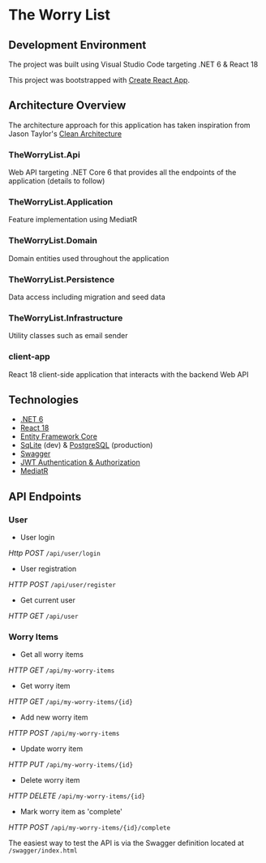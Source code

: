 # The Worry List

## Development Environment

The project was built using Visual Studio Code targeting .NET 6 & React 18

This project was bootstrapped with [Create React App](https://github.com/facebook/create-react-app).

## Architecture Overview

The architecture approach for this application has taken inspiration from Jason Taylor's [Clean Architecture](https://github.com/jasontaylordev/CleanArchitecture)

### TheWorryList.Api

Web API targeting .NET Core 6 that provides all the endpoints of the application (details to follow)

### TheWorryList.Application

Feature implementation using MediatR

### TheWorryList.Domain

Domain entities used throughout the application

### TheWorryList.Persistence

Data access including migration and seed data

### TheWorryList.Infrastructure

Utility classes such as email sender

### client-app

React 18 client-side application that interacts with the backend Web API

## Technologies

* [.NET 6](https://docs.microsoft.com/en-us/aspnet/core/introduction-to-aspnet-core?view=aspnetcore-6.0)
* [React 18](https://reactjs.org/)
* [Entity Framework Core](https://docs.microsoft.com/en-us/ef/core/)
* [SqLite](https://www.sqlite.org/index.html) (dev) & [PostgreSQL](https://www.postgresql.org/) (production)
* [Swagger](https://swagger.io/)
* [JWT Authentication & Authorization](https://jwt.io/)
* [MediatR](https://github.com/jbogard/MediatR)

## API Endpoints

### User

- User login

*Http POST* `/api/user/login`

- User registration

*HTTP POST* `/api/user/register`

- Get current user

*HTTP GET* `/api/user`

### Worry Items

- Get all worry items

*HTTP GET* `/api/my-worry-items`

- Get worry item

*HTTP GET* `/api/my-worry-items/{id}`

- Add new worry item

*HTTP POST* `/api/my-worry-items`

- Update worry item

*HTTP PUT* `/api/my-worry-items/{id}`

- Delete worry item

*HTTP DELETE* `/api/my-worry-items/{id}`

- Mark worry item as 'complete'

*HTTP POST* `/api/my-worry-items/{id}/complete`

The easiest way to test the API is via the Swagger definition located at `/swagger/index.html`

